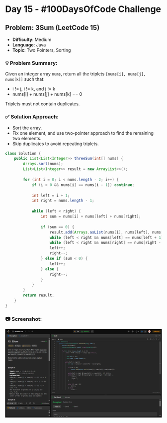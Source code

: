# Day 15 - #100DaysOfCode Challenge

## Problem: 3Sum (LeetCode 15)
- **Difficulty**: Medium
- **Language**: Java
- **Topic**: Two Pointers, Sorting

### 💡 Problem Summary:
Given an integer array `nums`, return all the triplets `[nums[i], nums[j], nums[k]]` such that:
- i != j, i != k, and j != k
- nums[i] + nums[j] + nums[k] == 0

Triplets must not contain duplicates.

### ✅ Solution Approach:
- Sort the array.
- Fix one element, and use two-pointer approach to find the remaining two elements.
- Skip duplicates to avoid repeating triplets.

```java
class Solution {
    public List<List<Integer>> threeSum(int[] nums) {
        Arrays.sort(nums);
        List<List<Integer>> result = new ArrayList<>();

        for (int i = 0; i < nums.length - 2; i++) {
            if (i > 0 && nums[i] == nums[i - 1]) continue;

            int left = i + 1;
            int right = nums.length - 1;

            while (left < right) {
                int sum = nums[i] + nums[left] + nums[right];

                if (sum == 0) {
                    result.add(Arrays.asList(nums[i], nums[left], nums[right]));
                    while (left < right && nums[left] == nums[left + 1]) left++;
                    while (left < right && nums[right] == nums[right - 1]) right--;
                    left++;
                    right--;
                } else if (sum < 0) {
                    left++;
                } else {
                    right--;
                }
            }
        }
        return result;
    }
}
```

### 📷 Screenshot:
![3Sum](3Sum.png)
